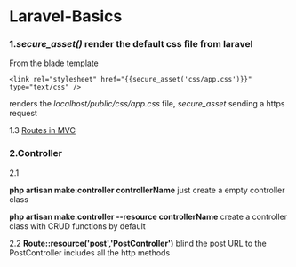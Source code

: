 # Laravel-Basics

### 1.*secure_asset()* render the default css file from laravel

From the blade template 
```
<link rel="stylesheet" href="{{secure_asset('css/app.css')}}" type="text/css" /> 
```
renders the *localhost/public/css/app.css* file, *secure_asset* sending a https request 

1.3 [Routes in MVC](https://stackoverflow.com/questions/12430181/how-does-mvc-routing-work)



### 2.Controller

2.1

**php artisan make:controller controllerName** just create a empty controller class

**php artisan make:controller --resource controllerName** create a controller class with CRUD functions by default

2.2 **Route::resource('post','PostController')** blind the post URL to the PostController includes all the http methods


```

